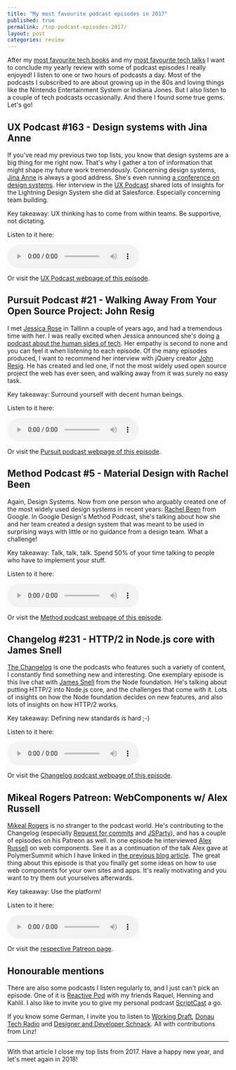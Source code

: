 ```yaml
---
title: "My most favourite podcast episodes in 2017"
published: true
permalink: /top-podcast-episodes-2017/
layout: post
categories: review
---
```


After my [most favourite tech books](/top-books-to-read-2017/) and my [most favourite tech talks](/top-talks-to-watch-2017/) I want to conclude my yearly review with some of podcast episodes I really enjoyed! I listen to one or two hours of podcasts a day. Most of the podcasts I subscribed to are about growing up in the 80s and loving things like the Nintendo Entertainment System or Indiana Jones. But I also listen to a couple of tech podcasts occasionally. And there I found some true gems. Let's go!

## UX Podcast #163 - Design systems with Jina Anne

If you've read my previous two top lists, you know that design systems are a big thing for me right now. That's why I gather a ton of information that might shape my future work tremendously. Concerning design systems, [Jina Anne](https://twitter.com/jina) is always a good address. She's even running [a conference on design systems](https://www.clarityconf.com/). Her interview in the [UX Podcast](https://uxpodcast.com) shared lots of insights for the Lightning Design System she did at Salesforce. Especially concerning team building.

Key takeaway: UX thinking has to come from within teams. Be supportive, not dictating. 

Listen to it here:

<audio controls class="visible" src="http://media.blubrry.com/uxpodcast/p/cdn.uxpodcast.com/uxpodcast-episode-163-jina-anne.mp3"></audio>

Or visit the [UX Podcast webpage of this episode](https://uxpodcast.com/163-design-systems-jina-anne/).

## Pursuit Podcast #21 - Walking Away From Your Open Source Project: John Resig

I met [Jessica Rose](https://twitter.com/jesslynnrose) in Tallinn a couple of years ago, and had a tremendous time with her. I was really excited when Jessica announced she's doing [a podcast about the human sides of tech](https://twitter.com/pursuitpod). Her empathy is second to none and you can feel it when listening to each episode. Of the many episodes produced, I want to recommend her interview with jQuery creator [John Resig](https://twitter.com/jeresig). He has created and led one, if not the most widely used open source project the web has ever seen, and walking away from it was surely no easy task.

Key takeaway: Surround yourself with decent human beings.

Listen to it here:

<audio controls class="visible" src="http://traffic.libsyn.com/pursuitpod/Pursuit_Podcast_021_John_Resig.mp3?dest-id=576993"></audio>

Or visit the [Pursuit podcast webpage of this episode](http://hyperurl.co/zukdmh).

## Method Podcast #5 - Material Design with Rachel Been

Again, Design Systems. Now from one person who arguably created one of the most widely used design systems in recent years: [Rachel Been](https://twitter.com/rachelbeen?lang=de) from Google. In Google Design's Method Podcast, she's talking about how she and her team created a design system that was meant to be used in surprising ways with little or no guidance from a design team. What a challenge! 

Key takeaway: Talk, talk, talk. Spend 50% of your time talking to people who have to implement your stuff.

Listen to it here:

<audio controls class="visible" src="http://traffic.libsyn.com/googledesignmethod/05.RachelBeen_from_Material.mp3"></audio>

Or visit the [Method podcast webpage of this episode](https://design.google/library/method-podcast-episode-5/).

## Changelog #231 - HTTP/2 in Node.js core with James Snell

[The Changelog](https://changelog.com) is one the podcasts who features such a variety of content, I constantly find something new and interesting. One exemplary episode is this live chat with [James Snell](https://twitter.com/jasnell) from the Node foundation. He's talking about putting HTTP/2 into Node.js core, and the challenges that come with it. Lots of insights on how the Node foundation decides on new features, and also lots of insights on how HTTP/2 works.

Key takeaway: Defining new standards is hard ;-)

Listen to it here:

<audio controls class="visible" src="https://cdn.changelog.com/uploads/podcast/231/the-changelog-231.mp3"></audio>

Or visit the [Changelog podcast webpage of this episode](https://changelog.com/podcast/231).

## Mikeal Rogers Patreon: WebComponents w/ Alex Russell

[Mikeal Rogers](https://twitter.com/mikeal) is no stranger to the podcast world. He's contributing to the Changelog (especially [Request for commits](https://changelog.com/rfc) and [JSParty](https://changelog.com/jsparty)), and has a couple of episodes on his Patreon as well. In one episode he interviewed [Alex Russell](https://twitter.com/slightlylate) on web components. See it as a continuation of the talk Alex gave at PolymerSummit which I have linked in [the previous blog article](/top-talks-to-watch-2017/). The great thing about this episode is that you finally get some ideas on how to use web components for your own sites and apps. It's really motivating and you want to try them out yourselves afterwards.

Key takeaway: Use the platform!

Listen to it here:

<audio controls class="visible" src="https://s3-us-west-1.amazonaws.com/patreon-posts/4OIQk8l9gu3VFwOhOuYOXNyBNGSPBC0p_79xqG_PDxWZpVgBIJD-xVhVIDlaXRhk.mp3"></audio>

Or visit the [respective Patreon page](https://www.patreon.com/posts/webcomponents-w-14563373).

## Honourable mentions

There are also some podcasts I listen regularly to, and I just can't pick an episode. One of it is [Reactive Pod](https://reactive.audio) with my friends Raquel, Henning and Kahlil. I also like to invite you to give my personal podcast [ScriptCast](https://soundcloud.com/scriptcast) a go.

If you know some German, I invite you to listen to [Working Draft](https://workingdraft.de), [Donau Tech Radio](https://dtr.fm) and [Designer and Developer Schnack](https://webdevs.simplecast.fm/). All with contributions from Linz!

---

With that article I close my top lists from 2017. Have a happy new year, and let's meet again in 2018!
